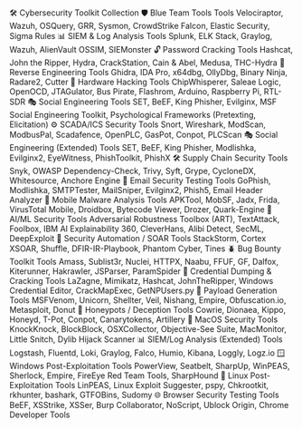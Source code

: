 🛠 Cybersecurity Toolkit Collection
🛡 Blue Team Tools
Tools
Velociraptor, Wazuh, OSQuery, GRR, Sysmon, CrowdStrike Falcon, Elastic Security, Sigma Rules
📊 SIEM & Log Analysis
Tools
Splunk, ELK Stack, Graylog, Wazuh, AlienVault OSSIM, SIEMonster
🔓 Password Cracking
Tools
Hashcat, John the Ripper, Hydra, CrackStation, Cain & Abel, Medusa, THC-Hydra
🧬 Reverse Engineering
Tools
Ghidra, IDA Pro, x64dbg, OllyDbg, Binary Ninja, Radare2, Cutter
🔌 Hardware Hacking
Tools
ChipWhisperer, Saleae Logic, OpenOCD, JTAGulator, Bus Pirate, Flashrom, Arduino, Raspberry Pi, RTL-SDR
🎭 Social Engineering
Tools
SET, BeEF, King Phisher, Evilginx, MSF Social Engineering Toolkit, Psychological Frameworks (Pretexting, Elicitation)
⚙️ SCADA/ICS Security
Tools
Snort, Wireshark, ModScan, ModbusPal, Scadafence, OpenPLC, GasPot, Conpot, PLCScan
🎭 Social Engineering (Extended)
Tools
SET, BeEF, King Phisher, Modlishka, Evilginx2, EyeWitness, PhishToolkit, PhishX
🛠 Supply Chain Security
Tools
Snyk, OWASP Dependency-Check, Trivy, Syft, Grype, CycloneDX, Whitesource, Anchore Engine
📧 Email Security Testing
Tools
GoPhish, Modlishka, SMTPTester, MailSniper, Evilginx2, Phish5, Email Header Analyzer
🐛 Mobile Malware Analysis
Tools
APKTool, MobSF, Jadx, Frida, VirusTotal Mobile, Droidbox, Bytecode Viewer, Drozer, Quark-Engine
🤖 AI/ML Security
Tools
Adversarial Robustness Toolbox (ART), TextAttack, Foolbox, IBM AI Explainability 360, CleverHans, Alibi Detect, SecML, DeepExploit
🤖 Security Automation / SOAR
Tools
StackStorm, Cortex XSOAR, Shuffle, DFIR-IR-Playbook, Phantom Cyber, Tines
🪲 Bug Bounty Toolkit
Tools
Amass, Sublist3r, Nuclei, HTTPX, Naabu, FFUF, GF, Dalfox, Kiterunner, Hakrawler, JSParser, ParamSpider
🔐 Credential Dumping & Cracking
Tools
LaZagne, Mimikatz, Hashcat, JohnTheRipper, Windows Credential Editor, CrackMapExec, GetNPUsers.py
💉 Payload Generation
Tools
MSFVenom, Unicorn, Shellter, Veil, Nishang, Empire, Obfuscation.io, Metasploit, Donut
🐝 Honeypots / Deception
Tools
Cowrie, Dionaea, Kippo, Honeyd, T-Pot, Conpot, Canarytokens, Artillery
🍏 MacOS Security
Tools
KnockKnock, BlockBlock, OSXCollector, Objective-See Suite, MacMonitor, Little Snitch, Dylib Hijack Scanner
📊 SIEM/Log Analysis (Extended)
Tools
Logstash, Fluentd, Loki, Graylog, Falco, Humio, Kibana, Loggly, Logz.io
🪟 Windows Post-Exploitation
Tools
PowerView, Seatbelt, SharpUp, WinPEAS, Sherlock, Empire, FireEye Red Team Tools, SharpHound
🐧 Linux Post-Exploitation
Tools
LinPEAS, Linux Exploit Suggester, pspy, Chkrootkit, rkhunter, bashark, GTFOBins, Sudomy
🌐 Browser Security Testing
Tools
BeEF, XSStrike, XSSer, Burp Collaborator, NoScript, Ublock Origin, Chrome Developer Tools
